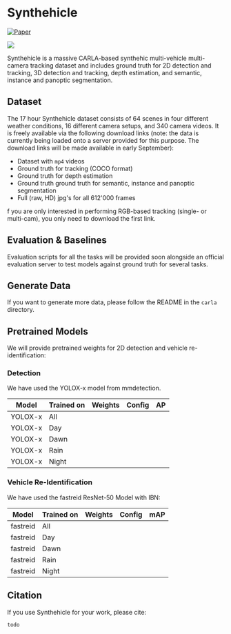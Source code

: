 # Synthehicle

[![Paper](http://img.shields.io/badge/paper-arxiv.0000.0000-B31B1B.svg)](https://fubel.github.io/synthehicle-dataset/)

<img src="https://fubel.github.io/synthehicle-dataset/synthehicle.gif">

Synthehicle is a massive CARLA-based synthehic multi-vehicle multi-camera tracking dataset and includes ground truth for 2D detection and tracking, 3D detection and tracking, depth estimation, and semantic, instance and panoptic segmentation. 

## Dataset

The 17 hour Synthehicle dataset consists of 64 scenes in four different weather conditions, 16 different camera setups, and 340 camera videos. It is freely available via the following download links (note: the data is currently being loaded onto a server provided for this purpose. The download links will be made available in early September):

* Dataset with `mp4` videos
* Ground truth for tracking (COCO format)
* Ground truth for depth estimation
* Ground truth ground truth for semantic, instance and panoptic segmentation
* Full (raw, HD) jpg's for all 612'000 frames

f you are only interested in performing RGB-based tracking (single- or multi-cam), you only need to download the first link. 

## Evaluation & Baselines

Evaluation scripts for all the tasks will be provided soon alongside an official evaluation server to test models against ground truth for several tasks.

## Generate Data

If you want to generate more data, please follow the README in the `carla` directory.

## Pretrained Models

We will provide pretrained weights for 2D detection and vehicle re-identification:

### Detection 
We have used the YOLOX-x model from mmdetection.

| Model   | Trained on | Weights | Config | AP    |
|---------|------------|---------|--------|-------|
| YOLOX-x | All        |         |        |       |
| YOLOX-x | Day        |         |        |       |
| YOLOX-x | Dawn       |         |        |       |
| YOLOX-x | Rain       |         |        |       |
| YOLOX-x | Night      |         |        |       |

### Vehicle Re-Identification

We have used the fastreid ResNet-50 Model with IBN:

| Model    | Trained on | Weights | Config | mAP |
|----------|------------|---------|--------|-----|
| fastreid | All        |         |        |     |
| fastreid | Day        |         |        |     |
| fastreid | Dawn       |         |        |     |
| fastreid | Rain       |         |        |     |
| fastreid | Night      |         |        |     |


## Citation   

If you use Synthehicle for your work, please cite:

```
todo
``` 
